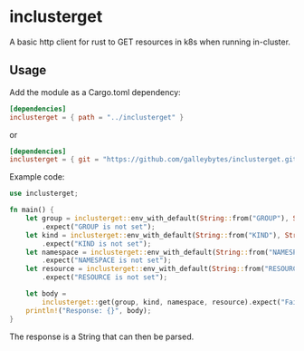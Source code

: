 # inclusterget

A basic http client for rust to GET resources in k8s when running in-cluster.

## Usage

Add the module as a Cargo.toml dependency:

```toml
[dependencies]
inclusterget = { path = "../inclusterget" }
```

or

```toml
[dependencies]
inclusterget = { git = "https://github.com/galleybytes/inclusterget.git" }
```

Example code:

```rust
use inclusterget;

fn main() {
    let group = inclusterget::env_with_default(String::from("GROUP"), String::from(""))
        .expect("GROUP is not set");
    let kind = inclusterget::env_with_default(String::from("KIND"), String::from(""))
        .expect("KIND is not set");
    let namespace = inclusterget::env_with_default(String::from("NAMESPACE"), String::from(""))
        .expect("NAMESPACE is not set");
    let resource = inclusterget::env_with_default(String::from("RESOURCE"), String::from(""))
        .expect("RESOURCE is not set");

    let body =
        inclusterget::get(group, kind, namespace, resource).expect("Failure getting resource");
    println!("Response: {}", body);
}

```

The response is a String that can then be parsed.
